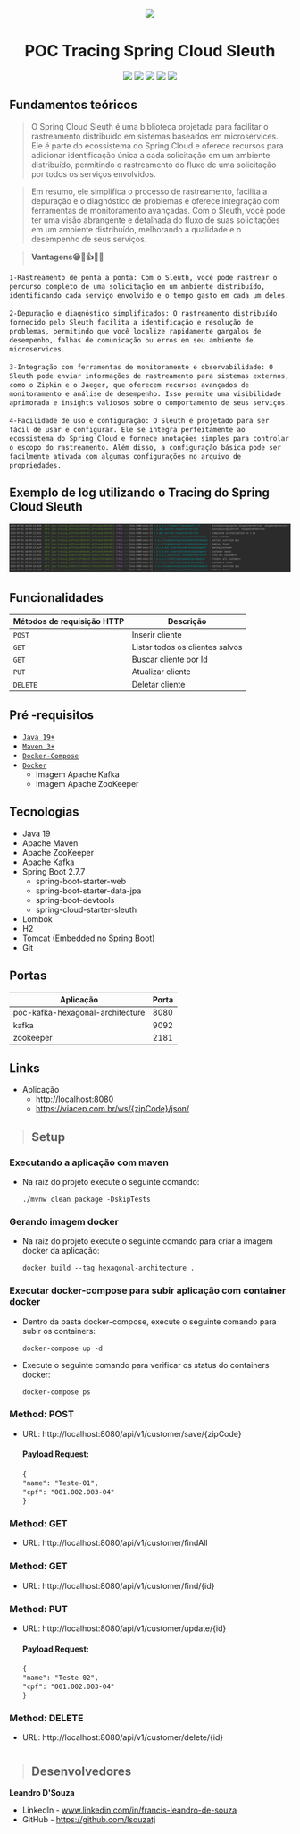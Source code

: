 <div align="center">

![](https://img.shields.io/badge/Status-%20Concluído-green)
</div>

<div align="center">

# POC Tracing Spring Cloud Sleuth

![](https://img.shields.io/badge/Autor-Francis%20Leandro%20-brightgreen)
![](https://img.shields.io/badge/Language-java-brightgreen)
![](https://img.shields.io/badge/Framework-springboot-brightgreen)
![](https://img.shields.io/badge/Mensageria-Kafka-brightgreen)
![](https://img.shields.io/badge/Arquitetura-Hexagonal-brightgreen)

</div> 

<div align="center">
</div>

## Fundamentos teóricos

> O Spring Cloud Sleuth é uma biblioteca projetada para facilitar o rastreamento distribuído em sistemas baseados em microservices. Ele é parte do ecossistema do Spring Cloud e oferece recursos para adicionar identificação única a cada solicitação em um ambiente distribuído, permitindo o rastreamento do fluxo de uma solicitação por todos os serviços envolvidos.

> Em resumo, ele simplifica o processo de rastreamento, facilita a depuração e o diagnóstico de problemas e oferece integração com ferramentas de monitoramento avançadas. Com o Sleuth, você pode ter uma visão abrangente e detalhada do fluxo de suas solicitações em um ambiente distribuído, melhorando a qualidade e o desempenho de seus serviços.

> **Vantagens😆🧘👍🌈🌞**
```
1-Rastreamento de ponta a ponta: Com o Sleuth, você pode rastrear o percurso completo de uma solicitação em um ambiente distribuído, identificando cada serviço envolvido e o tempo gasto em cada um deles.

2-Depuração e diagnóstico simplificados: O rastreamento distribuído fornecido pelo Sleuth facilita a identificação e resolução de problemas, permitindo que você localize rapidamente gargalos de desempenho, falhas de comunicação ou erros em seu ambiente de microservices.

3-Integração com ferramentas de monitoramento e observabilidade: O Sleuth pode enviar informações de rastreamento para sistemas externos, como o Zipkin e o Jaeger, que oferecem recursos avançados de monitoramento e análise de desempenho. Isso permite uma visibilidade aprimorada e insights valiosos sobre o comportamento de seus serviços.

4-Facilidade de uso e configuração: O Sleuth é projetado para ser fácil de usar e configurar. Ele se integra perfeitamente ao ecossistema do Spring Cloud e fornece anotações simples para controlar o escopo do rastreamento. Além disso, a configuração básica pode ser facilmente ativada com algumas configurações no arquivo de propriedades.
```
## Exemplo de log utilizando o Tracing do Spring Cloud Sleuth
![Texto image](img/exemplo-log.png)


## Funcionalidades

| Métodos de requisição HTTP  | Descrição                       |
|-----------------------------|---------------------------------|
| `POST`                      | Inserir cliente                 |
| `GET`                       | Listar todos os clientes salvos |
| `GET`                       | Buscar cliente por Id           |
| `PUT`                       | Atualizar cliente               |
| `DELETE`                    | Deletar cliente                 |

##  Pré -requisitos

- [ `Java 19+` ](https://www.oracle.com/java/technologies/downloads/#java19)
- [ `Maven 3+` ](https://maven.apache.org/download.cgi)
- [ `Docker-Compose` ](https://docs.docker.com/compose/install/)
- [ `Docker` ](https://www.docker.com/)
    - Imagem Apache Kafka
    - Imagem Apache ZooKeeper

## Tecnologias
- Java 19
- Apache Maven
- Apache ZooKeeper
- Apache Kafka
- Spring Boot 2.7.7
    - spring-boot-starter-web
    - spring-boot-starter-data-jpa
    - spring-boot-devtools
    - spring-cloud-starter-sleuth
- Lombok
- H2
- Tomcat (Embedded no Spring Boot)
- Git

## Portas
| Aplicação                        | Porta |
|----------------------------------|-------|
| poc-kafka-hexagonal-architecture | 8080  |
| kafka                            | 9092  |
| zookeeper                        | 2181  |

## Links

- Aplicação
    - http://localhost:8080
    - https://viacep.com.br/ws/{zipCode}/json/

>## Setup

### Executando a aplicação com maven
- Na raiz do projeto execute o seguinte comando:
  ```
  ./mvnw clean package -DskipTests
  ```

### Gerando imagem docker
- Na raiz do projeto execute o seguinte comando para criar a imagem docker da aplicação:
  ```
  docker build --tag hexagonal-architecture .
  ```  

### Executar docker-compose para subir aplicação com container docker
- Dentro da pasta docker-compose, execute o seguinte comando para subir os containers:
  ```
  docker-compose up -d
  ```
- Execute o seguinte comando para verificar os status do containers docker:
  ```
  docker-compose ps
  ```

### Method: POST
- URL: http://localhost:8080/api/v1/customer/save/{zipCode}
  #### Payload Request:
  ```
  {
  "name": "Teste-01",
  "cpf": "001.002.003-04"
  }
  ```
### Method: GET
- URL: http://localhost:8080/api/v1/customer/findAll
### Method: GET
- URL: http://localhost:8080/api/v1/customer/find/{id}
### Method: PUT
- URL: http://localhost:8080/api/v1/customer/update/{id}
  #### Payload Request:
  ```
  {
  "name": "Teste-02",
  "cpf": "001.002.003-04"
  }
  ```
### Method: DELETE
- URL: http://localhost:8080/api/v1/customer/delete/{id}

#

>## Desenvolvedores

**Leandro D'Souza**
- LinkedIn - www.linkedin.com/in/francis-leandro-de-souza
- GitHub - https://github.com/lsouzatj
